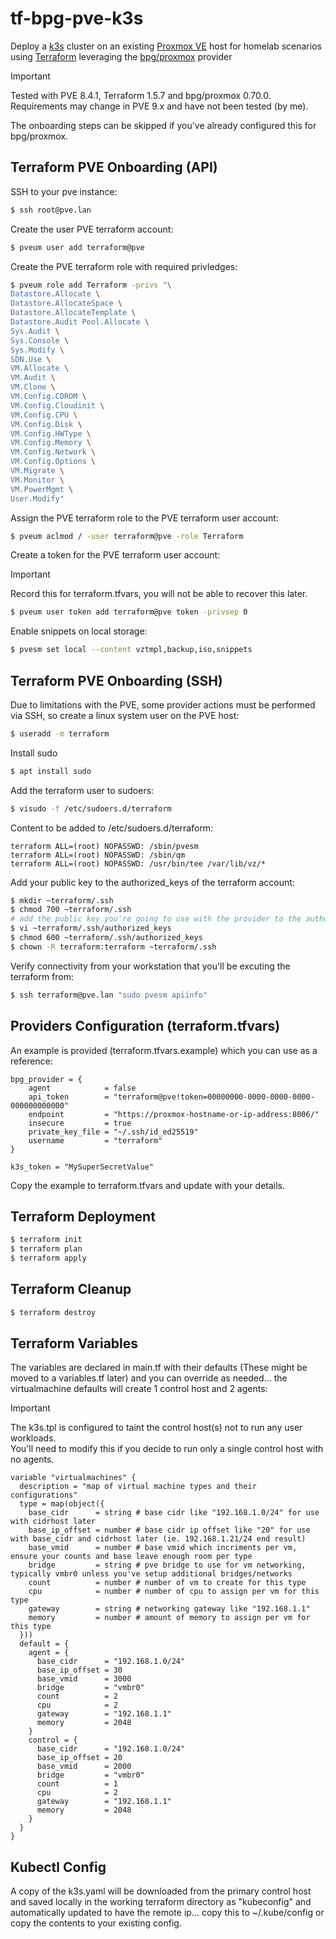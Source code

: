# tf-bpg-pve-k3s
Deploy a [k3s](https://k3s.io/) cluster on an existing [Proxmox VE](https://www.proxmox.com/en/products/proxmox-virtual-environment/overview) host for homelab scenarios using [Terraform](https://www.hashicorp.com/en/products/terraform) leveraging the [bpg/proxmox](https://registry.terraform.io/providers/bpg/proxmox/latest/docs) provider
> [!IMPORTANT]
> Tested with PVE 8.4.1, Terraform 1.5.7 and bpg/proxmox 0.70.0.\
> Requirements may change in PVE 9.x and have not been tested (by me).

The onboarding steps can be skipped if you've already configured this for bpg/proxmox.
## Terraform PVE Onboarding (API)
SSH to your pve instance:
```bash
$ ssh root@pve.lan
```
Create the user PVE terraform account:
```bash
$ pveum user add terraform@pve
```
Create the PVE terraform role with required privledges:
```bash
$ pveum role add Terraform -privs "\
Datastore.Allocate \
Datastore.AllocateSpace \
Datastore.AllocateTemplate \
Datastore.Audit Pool.Allocate \
Sys.Audit \
Sys.Console \
Sys.Modify \
SDN.Use \
VM.Allocate \
VM.Audit \
VM.Clone \
VM.Config.CDROM \
VM.Config.Cloudinit \
VM.Config.CPU \
VM.Config.Disk \
VM.Config.HWType \
VM.Config.Memory \
VM.Config.Network \
VM.Config.Options \
VM.Migrate \
VM.Monitor \
VM.PowerMgmt \
User.Modify"
```
Assign the PVE terraform role to the PVE terraform user account:
```bash
$ pveum aclmod / -user terraform@pve -role Terraform
```
Create a token for the PVE terraform user account:
> [!IMPORTANT]
> Record this for terraform.tfvars, you will not be able to recover this later.
```bash
$ pveum user token add terraform@pve token -privsep 0
```
Enable snippets on local storage:
```bash
$ pvesm set local --content vztmpl,backup,iso,snippets
```
## Terraform PVE Onboarding (SSH)
Due to limitations with the PVE, some provider actions must be performed via SSH, so create a linux system user on the PVE host:
```bash
$ useradd -m terraform
```
Install sudo
```bash
$ apt install sudo
```
Add the terraform user to sudoers:
```bash
$ visudo -f /etc/sudoers.d/terraform
```
Content to be added to /etc/sudoers.d/terraform:
```
terraform ALL=(root) NOPASSWD: /sbin/pvesm
terraform ALL=(root) NOPASSWD: /sbin/qm
terraform ALL=(root) NOPASSWD: /usr/bin/tee /var/lib/vz/*
```
Add your public key to the authorized_keys of the terraform account:
```bash
$ mkdir ~terraform/.ssh
$ chmod 700 ~terraform/.ssh
# add the public key you're going to use with the provider to the authorized_keys
$ vi ~terraform/.ssh/authorized_keys
$ chmod 600 ~terraform/.ssh/authorized_keys
$ chown -R terraform:terraform ~terraform/.ssh
```
Verify connectivity from your workstation that you'll be excuting the terraform from:
```bash
$ ssh terraform@pve.lan "sudo pvesm apiinfo"
```
## Providers Configuration (terraform.tfvars)
An example is provided (terraform.tfvars.example) which you can use as a reference:
```
bpg_provider = {
    agent            = false
    api_token        = "terraform@pve!token=00000000-0000-0000-0000-000000000000"
    endpoint         = "https://proxmox-hostname-or-ip-address:8006/"
    insecure         = true
    private_key_file = "~/.ssh/id_ed25519"
    username         = "terraform"
}

k3s_token = "MySuperSecretValue"
```
Copy the example to terraform.tfvars and update with your details.

## Terraform Deployment
```bash
$ terraform init
$ terraform plan
$ terraform apply
```
## Terraform Cleanup
```bash
$ terraform destroy
```
## Terraform Variables
The variables are declared in main.tf with their defaults (These might be moved to a variables.tf later) and you can override as needed... the virtualmachine defaults will create 1 control host and 2 agents:
> [!IMPORTANT]
> The k3s.tpl is configured to taint the control host(s) not to run any user workloads.\
> You'll need to modify this if you decide to run only a single control host with no agents.
```
variable "virtualmachines" {
  description = "map of virtual machine types and their configurations"
  type = map(object({
    base_cidr      = string # base cidr like "192.168.1.0/24" for use with cidrhost later
    base_ip_offset = number # base cidr ip offset like "20" for use with base_cidr and cidrhost later (ie. 192.168.1.21/24 end result)
    base_vmid      = number # base vmid which incriments per vm, ensure your counts and base leave enough room per type
    bridge         = string # pve bridge to use for vm networking, typically vmbr0 unless you've setup additional bridges/networks
    count          = number # number of vm to create for this type
    cpu            = number # number of cpu to assign per vm for this type
    gateway        = string # networking gateway like "192.168.1.1"
    memory         = number # amount of memory to assign per vm for this type
  }))
  default = {
    agent = {
      base_cidr      = "192.168.1.0/24"
      base_ip_offset = 30
      base_vmid      = 3000
      bridge         = "vmbr0"
      count          = 2
      cpu            = 2
      gateway        = "192.168.1.1"
      memory         = 2048
    }
    control = {
      base_cidr      = "192.168.1.0/24"
      base_ip_offset = 20
      base_vmid      = 2000
      bridge         = "vmbr0"
      count          = 1
      cpu            = 2
      gateway        = "192.168.1.1"
      memory         = 2048
    }
  }
}
```
## Kubectl Config
A copy of the k3s.yaml will be downloaded from the primary control host and saved locally in the working terraform directory as "kubeconfig" and automatically updated to have the remote ip... copy this to ~/.kube/config or copy the contents to your existing config.